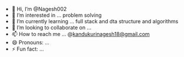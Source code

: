 - 👋 Hi, I’m @Nagesh002
- 👀 I’m interested in ... problem solving
- 🌱 I’m currently learning ... full stack and dta structure and algorithms
- 💞️ I’m looking to collaborate on ...
- 📫 How to reach me ... @kandukurinagesh18@gmail.com
- 😄 Pronouns: ...
- ⚡ Fun fact: ...

<!---
Nagesh002/Nagesh002 is a ✨ special ✨ repository because its `README.md` (this file) appears on your GitHub profile.
You can click the Preview link to take a look at your changes.
--->

